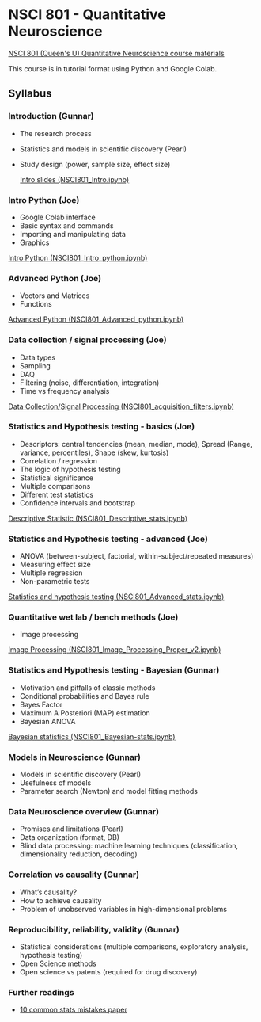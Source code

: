 # NSCI 801 - Quantitative Neuroscience
[NSCI 801 (Queen's U) Quantitative Neuroscience course materials](http://www.compneurosci.com/NSCI801.html)

This course is in tutorial format using Python and Google Colab. 

## Syllabus
### Introduction (Gunnar)

* The research process
* Statistics and models in scientific discovery (Pearl)
* Study design (power, sample size, effect size) 

  [Intro slides (NSCI801_Intro.ipynb)](https://github.com/BlohmLab/NSCI801-QuantNeuro/blob/master/NSCI801_Intro.ipynb)

### Intro Python (Joe)

* Google Colab interface
* Basic syntax and commands
* Importing and manipulating data
* Graphics 

[Intro Python (NSCI801_Intro_python.ipynb)](https://github.com/BlohmLab/NSCI801-QuantNeuro/blob/master/NSCI801_intro_python.ipynb)

### Advanced Python (Joe)

* Vectors and Matrices
* Functions 

[Advanced Python (NSCI801_Advanced_python.ipynb)](https://github.com/BlohmLab/NSCI801-QuantNeuro/blob/master/NSCI801_advanced_python.ipynb)

### Data collection / signal processing (Joe)

* Data types
* Sampling
* DAQ
* Filtering (noise, differentiation, integration)
* Time vs frequency analysis 

[Data Collection/Signal Processing (NSCI801_acquisition_filters.ipynb)](https://github.com/BlohmLab/NSCI801-QuantNeuro/blob/master/NSCI801_acquisition_filters.ipynb)

### Statistics and Hypothesis testing - basics (Joe)

* Descriptors: central tendencies (mean, median, mode), Spread (Range, variance, percentiles), Shape (skew, kurtosis)
* Correlation / regression
* The logic of hypothesis testing
* Statistical significance
* Multiple comparisons
* Different test statistics
* Confidence intervals and bootstrap 

[Descriptive Statistic (NSCI801_Descriptive_stats.ipynb)](https://github.com/BlohmLab/NSCI801-QuantNeuro/blob/master/NSCI801_Descriptive_Stats-NEW.ipynb)

### Statistics and Hypothesis testing - advanced (Joe)

* ANOVA (between-subject, factorial, within-subject/repeated measures)
* Measuring effect size
* Multiple regression
* Non-parametric tests 

[Statistics and hypothesis testing (NSCI801_Advanced_stats.ipynb)](https://github.com/BlohmLab/NSCI801-QuantNeuro/blob/master/NSCI801_Advanced_stats.ipynb)

### Quantitative wet lab / bench methods (Joe)

* Image processing 

[Image Processing (NSCI801_Image_Processing_Proper_v2.ipynb)](https://github.com/BlohmLab/NSCI801-QuantNeuro/blob/master/NSCI801_Image_Processing_Proper_v2.ipynb)

### Statistics and Hypothesis testing - Bayesian (Gunnar)

* Motivation and pitfalls of classic methods
* Conditional probabilities and Bayes rule
* Bayes Factor
* Maximum A Posteriori (MAP) estimation
* Bayesian ANOVA 

[Bayesian statistics (NSCI801_Bayesian-stats.ipynb)](https://github.com/BlohmLab/NSCI801-QuantNeuro/blob/master/NSCI801_Bayesian-stats.ipynb)

### Models in Neuroscience (Gunnar)

* Models in scientific discovery (Pearl)
* Usefulness of models
* Parameter search (Newton) and model fitting methods 

### Data Neuroscience overview (Gunnar)

* Promises and limitations (Pearl)
* Data organization (format, DB)
* Blind data processing: machine learning techniques (classification, dimensionality reduction, decoding) 

### Correlation vs causality (Gunnar)

* What’s causality?
* How to achieve causality
* Problem of unobserved variables in high-dimensional problems 

### Reproducibility, reliability, validity (Gunnar)

* Statistical considerations (multiple comparisons, exploratory analysis, hypothesis testing)
* Open Science methods
* Open science vs patents (required for drug discovery)

### Further readings

* [10 common stats mistakes paper](https://elifesciences.org/articles/48175)
